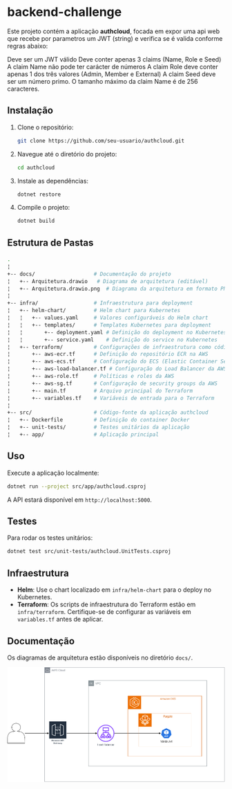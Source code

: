 ﻿# backend-challenge

Este projeto contém a aplicação **authcloud**, focada em expor uma api web que recebe por parametros um JWT (string) e verifica se é valida conforme regras abaixo:

Deve ser um JWT válido
Deve conter apenas 3 claims (Name, Role e Seed)
A claim Name não pode ter carácter de números
A claim Role deve conter apenas 1 dos três valores (Admin, Member e External)
A claim Seed deve ser um número primo.
O tamanho máximo da claim Name é de 256 caracteres.

## Instalação

1. Clone o repositório:
   ```bash
   git clone https://github.com/seu-usuario/authcloud.git
   ```

2. Navegue até o diretório do projeto:
   ```bash
   cd authcloud
   ```

3. Instale as dependências:
   ```bash
   dotnet restore
   ```

4. Compile o projeto:
   ```bash
   dotnet build
   ```

## Estrutura de Pastas

```bash
.
¦
+-- docs/                   # Documentação do projeto
¦   +-- Arquitetura.drawio   # Diagrama de arquitetura (editável)
¦   +-- Arquitetura.drawio.png  # Diagrama da arquitetura em formato PNG
¦
+-- infra/                  # Infraestrutura para deployment
¦   +-- helm-chart/         # Helm chart para Kubernetes
¦   ¦   +-- values.yaml     # Valores configuráveis do Helm chart
¦   ¦   +-- templates/      # Templates Kubernetes para deployment
¦   ¦       +-- deployment.yaml # Definição do deployment no Kubernetes
¦   ¦       +-- service.yaml    # Definição do service no Kubernetes
¦   +-- terraform/          # Configurações de infraestrutura como código (IaC) usando Terraform
¦       +-- aws-ecr.tf      # Definição do repositório ECR na AWS
¦       +-- aws-ecs.tf      # Configuração do ECS (Elastic Container Service)
¦       +-- aws-load-balancer.tf # Configuração do Load Balancer da AWS
¦       +-- aws-role.tf     # Políticas e roles da AWS
¦       +-- aws-sg.tf       # Configuração de security groups da AWS
¦       +-- main.tf         # Arquivo principal do Terraform
¦       +-- variables.tf    # Variáveis de entrada para o Terraform
¦
+-- src/                    # Código-fonte da aplicação authcloud
¦   +-- Dockerfile          # Definição do container Docker
¦   +-- unit-tests/         # Testes unitários da aplicação
¦   +-- app/                # Aplicação principal

```

## Uso

Execute a aplicação localmente:

```bash
dotnet run --project src/app/authcloud.csproj
```

A API estará disponível em `http://localhost:5000`.

## Testes

Para rodar os testes unitários:

```bash
dotnet test src/unit-tests/authcloud.UnitTests.csproj
```

## Infraestrutura

- **Helm**: Use o chart localizado em `infra/helm-chart` para o deploy no Kubernetes.
- **Terraform**: Os scripts de infraestrutura do Terraform estão em `infra/terraform`. Certifique-se de configurar as variáveis em `variables.tf` antes de aplicar.

## Documentação

Os diagramas de arquitetura estão disponíveis no diretório `docs/`.

![Diagrama do Sistema](docs/Arquitetura.drawio.png)

